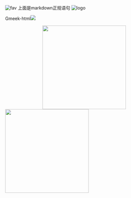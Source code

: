 ![fav](https://bu.dusays.com/2024/07/21/669c4bd2df3ea.png)
上面是markdown正规语句
![logo](https://github.com/user-attachments/assets/04b95e46-4c47-4b50-929e-b1002a9d342f)

Gmeek-html<img src="https://bu.dusays.com/2024/07/21/669c4bd2df3ea.png">

<div align=center><img width="267px" src="https://bu.dusays.com/2024/07/21/669c4bd2df3ea.png"/></div>

<img width="267px" src="https://bu.dusays.com/2024/07/21/669c4bd2df3ea.png"/>
